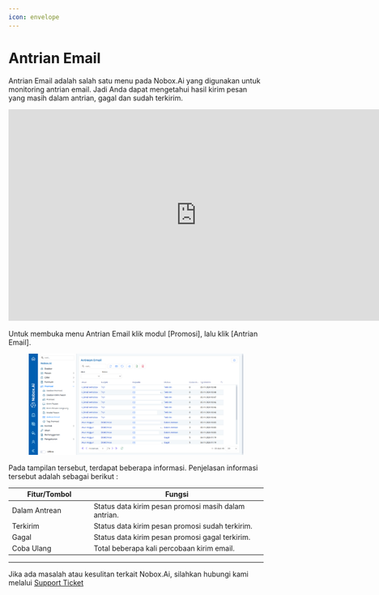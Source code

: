 ```yaml
---
icon: envelope
---
```


# Antrian Email

Antrian Email adalah salah satu menu pada Nobox.Ai yang digunakan untuk monitoring antrian email. Jadi Anda dapat mengetahui hasil kirim pesan yang masih dalam antrian, gagal dan sudah terkirim.

<iframe width="742" height="418" src="https://www.youtube.com/embed/ke9JFbVG4_k/" title="01. Instalasi NoBox Desktop" frameborder="0" allow="accelerometer; autoplay; clipboard-write; encrypted-media; gyroscope; picture-in-picture; web-share" referrerpolicy="strict-origin-when-cross-origin" allowfullscreen></iframe>

Untuk membuka menu Antrian Email klik modul \[Promosi], lalu klik \[Antrian Email].

<figure><img src="../../.gitbook/assets/Antrean Emailpng (1).png" alt=""><figcaption></figcaption></figure>

Pada tampilan tersebut, terdapat beberapa informasi. Penjelasan informasi tersebut adalah sebagai berikut :

<table><thead><tr><th width="147.4000244140625">Fitur/Tombol</th><th>Fungsi</th></tr></thead><tbody><tr><td>Dalam Antrean</td><td>Status data kirim pesan promosi masih dalam antrian.</td></tr><tr><td>Terkirim</td><td>Status data kirim pesan promosi sudah terkirim.</td></tr><tr><td>Gagal</td><td>Status data kirim pesan promosi gagal terkirim.</td></tr><tr><td>Coba Ulang</td><td>Total beberapa kali percobaan kirim email.</td></tr></tbody></table>

---

Jika ada masalah atau kesulitan terkait Nobox.Ai, silahkan hubungi kami melalui [Support Ticket](https://crm.nobox.ai/clients/tickets)
